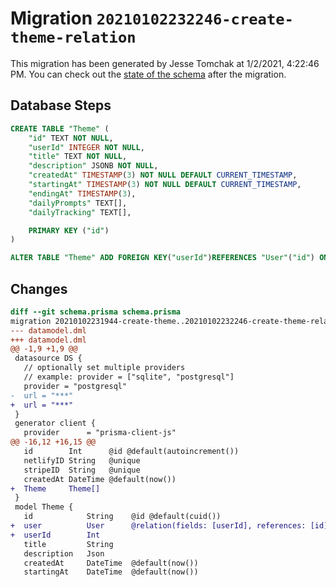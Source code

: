 # Migration `20210102232246-create-theme-relation`

This migration has been generated by Jesse Tomchak at 1/2/2021, 4:22:46 PM.
You can check out the [state of the schema](./schema.prisma) after the migration.

## Database Steps

```sql
CREATE TABLE "Theme" (
    "id" TEXT NOT NULL,
    "userId" INTEGER NOT NULL,
    "title" TEXT NOT NULL,
    "description" JSONB NOT NULL,
    "createdAt" TIMESTAMP(3) NOT NULL DEFAULT CURRENT_TIMESTAMP,
    "startingAt" TIMESTAMP(3) NOT NULL DEFAULT CURRENT_TIMESTAMP,
    "endingAt" TIMESTAMP(3),
    "dailyPrompts" TEXT[],
    "dailyTracking" TEXT[],

    PRIMARY KEY ("id")
)

ALTER TABLE "Theme" ADD FOREIGN KEY("userId")REFERENCES "User"("id") ON DELETE CASCADE ON UPDATE CASCADE
```

## Changes

```diff
diff --git schema.prisma schema.prisma
migration 20210102231944-create-theme..20210102232246-create-theme-relation
--- datamodel.dml
+++ datamodel.dml
@@ -1,9 +1,9 @@
 datasource DS {
   // optionally set multiple providers
   // example: provider = ["sqlite", "postgresql"]
   provider = "postgresql"
-  url = "***"
+  url = "***"
 }
 generator client {
   provider      = "prisma-client-js"
@@ -16,12 +16,15 @@
   id        Int      @id @default(autoincrement())
   netlifyID String   @unique
   stripeID  String   @unique
   createdAt DateTime @default(now())
+  Theme     Theme[]
 }
 model Theme {
   id            String    @id @default(cuid())
+  user          User      @relation(fields: [userId], references: [id])
+  userId        Int
   title         String
   description   Json
   createdAt     DateTime  @default(now())
   startingAt    DateTime  @default(now())
```


